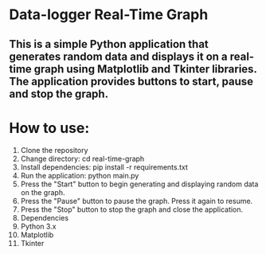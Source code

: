 # Data-logger Real-Time Graph

## This is a simple Python application that generates random data and displays it on a real-time graph using Matplotlib and Tkinter libraries. The application provides buttons to start, pause and stop the graph.

# How to use:
1. Clone the repository
2. Change directory: cd real-time-graph
3. Install dependencies: pip install -r requirements.txt
4. Run the application: python main.py
5. Press the "Start" button to begin generating and displaying random data on the graph.
6. Press the "Pause" button to pause the graph. Press it again to resume.
7. Press the "Stop" button to stop the graph and close the application.
8. Dependencies
9. Python 3.x
10. Matplotlib
11. Tkinter
